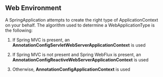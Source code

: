 ## Web Environment

A SpringApplication attempts to create the right type of ApplicationContext on your behalf. The algorithm used to determine a WebApplicationType is the following:

1. If Spring MVC is present, an **AnnotationConfigServletWebServerApplicationContext** is used

2. If Spring MVC is not present and Spring WebFlux is present, an **AnnotationConfigReactiveWebServerApplicationContext** is used

3. Otherwise, **AnnotationConfigApplicationContext** is used
